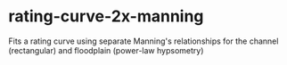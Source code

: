 # rating-curve-2x-manning
Fits a rating curve using separate Manning's relationships for the channel (rectangular) and floodplain (power-law hypsometry)
